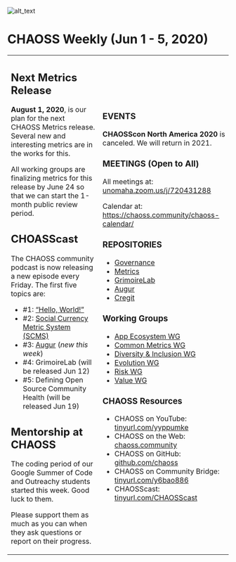 ![alt_text](https://chaoss.community/wp-content/uploads/sites/51/2019/06/chaossblog.png)

# CHAOSS Weekly (Jun 1 - 5, 2020)


<table>
  <tr>
   <td>
<h2>Next Metrics Release </h2>

<strong>August 1, 2020</strong>, is our plan for the next CHAOSS Metrics release. Several new and interesting metrics are in the works for this.
<p>
All working groups are finalizing metrics for this release by June 24 so that we can start the 1-month public review period.
<h2>CHOASScast</h2>


<p>
The CHAOSS community podcast is now releasing a new episode every Friday. The first five topics are:
<ul>

<li>#1: <a href="https://podcast.chaoss.community/1">“Hello, World!”</a>

<li>#2: <a href="https://podcast.chaoss.community/2">Social Currency Metric System (SCMS)</a>

<li>#3: <a href="http://podcast.chaoss.community/3">Augur</a> (<em>new this week</em>)

<li>#4: GrimoireLab (will be released Jun 12)

<li>#5: Defining Open Source Community Health (will be released Jun 19)
</ul>
<h2>Mentorship at CHAOSS</h2>


<p>
The coding period of our Google Summer of Code and Outreachy students started this week. Good luck to them.
<p>
Please support them as much as you can when they ask questions or report on their progress.
</li>
</ul>
   </td>
   <td>
<h3>EVENTS</h3>

<strong>CHAOSScon North America 2020</strong> is canceled. We will return in 2021.
<h3>MEETINGS (Open to All)</h3>


<p>
All meetings at: <a href="https://unomaha.zoom.us/j/720431288">unomaha.zoom.us/j/720431288</a> 
<p>
Calendar at: <a href="https://chaoss.community/chaoss-calendar/">https://chaoss.community/chaoss-calendar/</a> 
<h3>REPOSITORIES</h3>


<ul>

<li><a href="https://github.com/chaoss/governance">Governance</a>

<li><a href="https://github.com/chaoss/metrics/">Metrics</a>

<li><a href="https://github.com/chaoss/grimoirelab">GrimoireLab</a>

<li><a href="https://github.com/chaoss/augur">Augur</a>

<li><a href="https://github.com/cregit">Cregit</a>
</ul>
<h3>Working Groups</h3>


<ul>

<li><a href="https://github.com/chaoss/wg-app-ecosystem/">App Ecosystem WG</a>

<li><a href="https://github.com/chaoss/wg-common">Common Metrics WG</a>

<li><a href="https://github.com/chaoss/wg-diversity-inclusion">Diversity & Inclusion WG</a>

<li><a href="https://github.com/chaoss/wg-evolution">Evolution WG</a>

<li><a href="https://github.com/chaoss/wg-risk">Risk WG</a>

<li><a href="https://github.com/chaoss/wg-value">Value WG</a>

</ul>
<h3>CHAOSS Resources</h3>


<ul>

<li>CHAOSS on YouTube: <a href="https://tinyurl.com/yyppumke">tinyurl.com/yyppumke</a>

<li>CHAOSS on the Web: <a href="https://chaoss.community/">chaoss.community</a> 

<li>CHAOSS on GitHub: <a href="https://github.com/chaoss">github.com/chaoss</a> 

<li>CHAOSS on Community Bridge: <a href="https://tinyurl.com/y6bao886">tinyurl.com/y6bao886</a> 

<li>CHAOSScast: <a href="https://tinyurl.com/CHAOSScast">tinyurl.com/CHAOSScast</a>

</ul>
   </td>
  </tr>
</table>

